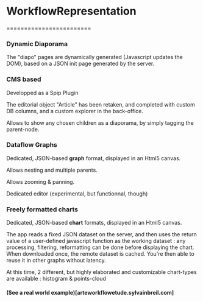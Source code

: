 # WorkflowRepresentation
========================

### Dynamic Diaporama

The "diapo" pages are dynamically generated (Javascript updates the DOM), based on a JSON init page generated by the server.

### CMS based

Developped as a Spip Plugin

The editorial object "Article" has been retaken, and completed with custom DB columns, and a custom explorer in the back-office.

Allows to show any chosen children as a diaporama, by simply tagging the parent-node.

### Dataflow Graphs

Dedicated, JSON-based **graph** format, displayed in an Html5 canvas. 

Allows nesting and multiple parents.

Allows zooming & panning.

Dedicated editor (experimental, but functionnal, though)

### Freely formatted charts

Dedicated, JSON-based **chart** formats, displayed in an Html5 canvas.

The app reads a fixed JSON dataset on the server, and then uses the return value of a user-defined javascript function as the working dataset : any processing, filtering, reformatting can be done before displaying the chart. When downloaded once, the remote dataset is cached. You're then able to reuse it in other graphs without latency.

At this time, 2 different, but highly elaborated and customizable chart-types are available : histogram & points-cloud

#### (See a real world example)[arteworkflowetude.sylvainbreil.com]